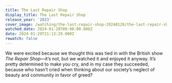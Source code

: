 ```yaml
---
title: The Last Repair Shop
display_title: The Last Repair Shop
release_year: '2023'
cover_image: /watching/the-last-repair-shop-20240128/the-last-repair-shop.jpg
watched_date: 2024-01-28T00:00:00.000Z
date: 2024-01-29T21:13:29.000Z
rewatch: false
---
```

We were excited because we thought this was tied in with the British show _The Repair Shop_—it’s not, but we watched it and enjoyed it anyway. It’s pretty determined to make you cry, and in my case they succeeded, because who hasn’t cried when thinking about our society’s neglect of beauty and community in favor of greed?
